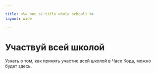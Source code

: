 ```yaml
---

title: <%= hoc_s(:title_whole_school) %>
layout: wide

---
```



# Участвуй всей школой

Узнать о том, как принять участие всей школой в Часе Кода, можно будет здесь.

